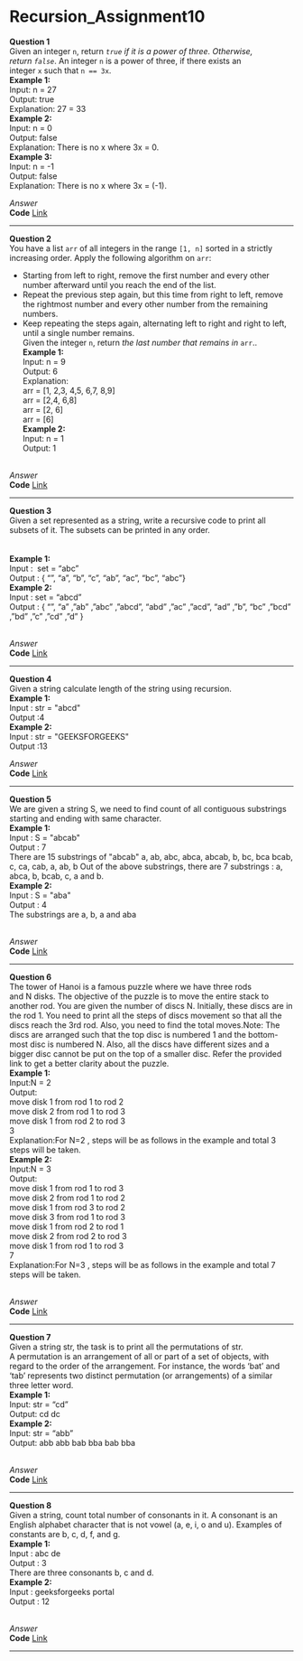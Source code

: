 # Recursion_Assignment10
**Question 1**<br>
Given an integer `n`, return *`true` if it is a power of three. Otherwise, return `false`*.
An integer `n` is a power of three, if there exists an integer `x` such that `n == 3x`.<br>
**Example 1:**<br>
Input: n = 27<br>
Output: true<br>
Explanation: 27 = 33<br>
**Example 2:**<br>
Input: n = 0<br>
Output: false<br>
Explanation: There is no x where 3x = 0.<br>
**Example 3:**<br>
Input: n = -1<br>
Output: false<br>
Explanation: There is no x where 3x = (-1).<br>

*Answer*<br>
**Code** [Link](https://github.com/Srijana1425/Recursion_Assignment10/blob/main/ans1.js)<br>
************************************************************************************************
**Question 2**<br>
You have a list `arr` of all integers in the range `[1, n]` sorted in a strictly increasing order. Apply the following algorithm on `arr`:<br>
- Starting from left to right, remove the first number and every other number afterward until you reach the end of the list.<br>
- Repeat the previous step again, but this time from right to left, remove the rightmost number and every other number from the remaining numbers.<br>
- Keep repeating the steps again, alternating left to right and right to left, until a single number remains.<br>
Given the integer `n`, return *the last number that remains in* `arr`..<br>
**Example 1:**<br>
Input: n = 9<br>
Output: 6<br>
Explanation:<br>
arr = [1, 2,3, 4,5, 6,7, 8,9]<br>
arr = [2,4, 6,8]<br>
arr = [2, 6]<br>
arr = [6]<br>
**Example 2:**<br>
Input: n = 1<br>
Output: 1<br><br>

*Answer*<br>
**Code** [Link](https://github.com/Srijana1425/Recursion_Assignment10/blob/main/ans2.js)<br>
************************************************************************************************
**Question 3**<br>
Given a set represented as a string, write a recursive code to print all subsets of it. The subsets can be printed in any order.<br><br><br>
**Example 1:**<br>
Input :  set = “abc”<br>
Output : { “”, “a”, “b”, “c”, “ab”, “ac”, “bc”, “abc”}<br>
**Example 2:**<br>
Input : set = “abcd”<br>
Output : { “”, “a” ,”ab” ,”abc” ,”abcd”, “abd” ,”ac” ,”acd”, “ad” ,”b”, “bc” ,”bcd” ,”bd” ,”c” ,”cd” ,”d” }<br><br>

*Answer*<br>
**Code** [Link](https://github.com/Srijana1425/Recursion_Assignment10/blob/main/ans3.js)<br>
************************************************************************************************
**Question 4**<br>
Given a string calculate length of the string using recursion.<br>
**Example 1:**<br>
Input : str = "abcd"<br>
Output :4<br>
**Example 2:**<br>
Input : str = "GEEKSFORGEEKS"<br>
Output :13<br>

*Answer*<br>
**Code** [Link](https://github.com/Srijana1425/Recursion_Assignment10/blob/main/ans4.js)<br>
************************************************************************************************
**Question 5**<br>
We are given a string S, we need to find count of all contiguous substrings starting and ending with same character.<br>
**Example 1:**<br>
Input  : S = "abcab"<br>
Output : 7<br>
There are 15 substrings of "abcab"
a, ab, abc, abca, abcab, b, bc, bca
bcab, c, ca, cab, a, ab, b
Out of the above substrings, there
are 7 substrings : a, abca, b, bcab,
c, a and b.<br>
**Example 2:**<br>
Input  : S = "aba"<br>
Output : 4<br>
The substrings are a, b, a and aba<br><br>

*Answer*<br>
**Code** [Link](https://github.com/Srijana1425/Recursion_Assignment10/blob/main/ans5.js)<br>
************************************************************************************************
**Question 6**<br>
The tower of Hanoi is a famous puzzle where we have three rods and N disks. The objective of the puzzle is to move the entire stack to another rod. You are given the number of discs N. Initially, these discs are in the rod 1. You need to print all the steps of discs movement so that all the discs reach the 3rd rod. Also, you need to find the total moves.Note: The discs are arranged such that the top disc is numbered 1 and the bottom-most disc is numbered N. Also, all the discs have different sizes and a bigger disc cannot be put on the top of a smaller disc. Refer the provided link to get a better clarity about the puzzle.<br>
**Example 1:**<br>
Input:N = 2<br>
Output:<br>
move disk 1 from rod 1 to rod 2<br>
move disk 2 from rod 1 to rod 3<br>
move disk 1 from rod 2 to rod 3<br>
3<br>
Explanation:For N=2 , steps will be
as follows in the example and total
3 steps will be taken.<br>
**Example 2:**<br>
Input:N = 3<br>
Output:<br>
move disk 1 from rod 1 to rod 3<br>
move disk 2 from rod 1 to rod 2<br>
move disk 1 from rod 3 to rod 2<br>
move disk 3 from rod 1 to rod 3<br>
move disk 1 from rod 2 to rod 1<br>
move disk 2 from rod 2 to rod 3<br>
move disk 1 from rod 1 to rod 3<br>
7<br>
Explanation:For N=3 , steps will be
as follows in the example and total
7 steps will be taken.<br><br>

*Answer*<br>
**Code** [Link](https://github.com/Srijana1425/Recursion_Assignment10/blob/main/ans6.js)<br>
************************************************************************************************
**Question 7**<br>
Given a string str, the task is to print all the permutations of str. A permutation is an arrangement of all or part of a set of objects, with regard to the order of the arrangement. For instance, the words ‘bat’ and ‘tab’ represents two distinct permutation (or arrangements) of a similar three letter word.<br>
**Example 1:**<br>
Input: str = “cd”<br>
Output: cd dc<br>
**Example 2:**<br>
Input: str = “abb”<br>
Output: abb abb bab bba bab bba<br><br>

*Answer*<br>
**Code** [Link](https://github.com/Srijana1425/Recursion_Assignment10/blob/main/ans7.js)<br>
************************************************************************************************
**Question 8**<br>
Given a string, count total number of consonants in it. A consonant is an English alphabet character that is not vowel (a, e, i, o and u). Examples of constants are b, c, d, f, and g.<br>
**Example 1:**<br>
Input : abc de<br>
Output : 3<br>
There are three consonants b, c and d.<br>
**Example 2:**<br>
Input : geeksforgeeks portal<br>
Output : 12<br><br>

*Answer*<br>
**Code** [Link](https://github.com/Srijana1425/Recursion_Assignment10/blob/main/ans8.js)<br>
************************************************************************************************
